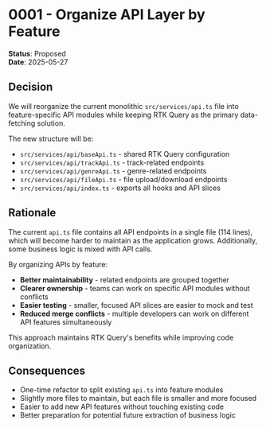 # 0001 - Organize API Layer by Feature

**Status**: Proposed  
**Date**: 2025-05-27

## Decision

We will reorganize the current monolithic `src/services/api.ts` file into feature-specific API modules while keeping RTK Query as the primary data-fetching solution.

The new structure will be:

-   `src/services/api/baseApi.ts` - shared RTK Query configuration
-   `src/services/api/trackApi.ts` - track-related endpoints
-   `src/services/api/genreApi.ts` - genre-related endpoints
-   `src/services/api/fileApi.ts` - file upload/download endpoints
-   `src/services/api/index.ts` - exports all hooks and API slices

## Rationale

The current `api.ts` file contains all API endpoints in a single file (114 lines), which will become harder to maintain as the application grows. Additionally, some business logic is mixed with API calls.

By organizing APIs by feature:

-   **Better maintainability** - related endpoints are grouped together
-   **Clearer ownership** - teams can work on specific API modules without conflicts
-   **Easier testing** - smaller, focused API slices are easier to mock and test
-   **Reduced merge conflicts** - multiple developers can work on different API features simultaneously

This approach maintains RTK Query's benefits while improving code organization.

## Consequences

-   One-time refactor to split existing `api.ts` into feature modules
-   Slightly more files to maintain, but each file is smaller and more focused
-   Easier to add new API features without touching existing code
-   Better preparation for potential future extraction of business logic
